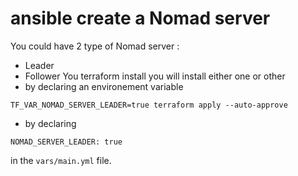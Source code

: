 # ansible create a Nomad server
You could have 2 type of Nomad server : 
* Leader
* Follower
You terraform install you will install either one or other  
* by declaring an environement variable 
```
TF_VAR_NOMAD_SERVER_LEADER=true terraform apply --auto-approve
```
* by declaring 
```
NOMAD_SERVER_LEADER: true 
```
in the `vars/main.yml` file.
